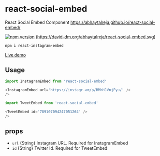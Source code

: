 # react-social-embed
React Social Embed Component https://abhaytalreja.github.io/react-social-embed/

[![npm version](https://badge.fury.io/js/npm.svg)](https://badge.fury.io/js/npm)
(https://david-dm.org/abhaytalreja/react-social-embed.svg)

```sh
npm i react-instagram-embed
```

[Live demo](https://abhaytalreja.github.io/react-social-embed/)

## Usage

```js
import InstagramEmbed from 'react-social-embed'

<InstagramEmbed url='https://instagr.am/p/BMhHJVnjFyu/' />
/>
```

```js
import TweetEmbed from 'react-social-embed'

<TweetEmbed id='789107094247051264' />
/>
```

## props

- `url` {String} Instagram URL. Required for InstagramEmbed
- `id` {String} Twitter Id. Required for TweetEmbed
